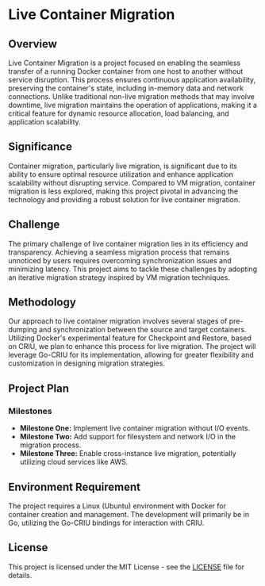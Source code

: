# Live Container Migration

## Overview

Live Container Migration is a project focused on enabling the seamless transfer of a running Docker container from one host to another without service disruption. This process ensures continuous application availability, preserving the container's state, including in-memory data and network connections. Unlike traditional non-live migration methods that may involve downtime, live migration maintains the operation of applications, making it a critical feature for dynamic resource allocation, load balancing, and application scalability.

## Significance

Container migration, particularly live migration, is significant due to its ability to ensure optimal resource utilization and enhance application scalability without disrupting service. Compared to VM migration, container migration is less explored, making this project pivotal in advancing the technology and providing a robust solution for live container migration.

## Challenge

The primary challenge of live container migration lies in its efficiency and transparency. Achieving a seamless migration process that remains unnoticed by users requires overcoming synchronization issues and minimizing latency. This project aims to tackle these challenges by adopting an iterative migration strategy inspired by VM migration techniques.

## Methodology

Our approach to live container migration involves several stages of pre-dumping and synchronization between the source and target containers. Utilizing Docker's experimental feature for Checkpoint and Restore, based on CRIU, we plan to enhance this process for live migration. The project will leverage Go-CRIU for its implementation, allowing for greater flexibility and customization in designing migration strategies.

## Project Plan

### Milestones

- **Milestone One:** Implement live container migration without I/O events.
- **Milestone Two:** Add support for filesystem and network I/O in the migration process.
- **Milestone Three:** Enable cross-instance live migration, potentially utilizing cloud services like AWS.


## Environment Requirement

The project requires a Linux (Ubuntu) environment with Docker for container creation and management. The development will primarily be in Go, utilizing the Go-CRIU bindings for interaction with CRIU.

## License

This project is licensed under the MIT License - see the [LICENSE](LICENSE) file for details.

